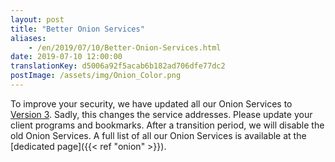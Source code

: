 ```yaml
---
layout: post
title: "Better Onion Services"
aliases:
    - /en/2019/07/10/Better-Onion-Services.html
date: 2019-07-10 12:00:00
translationKey: d5006a92f5acab6b182ad706dfe77dc2
postImage: /assets/img/Onion_Color.png
---
```

To improve your security, we have updated all our Onion Services to 
[Version 3](https://trac.torproject.org/projects/tor/wiki/doc/HiddenServiceNames#Whyarev3onionsbetter). Sadly, this 
changes the service addresses. Please update your client programs and bookmarks. After a transition period, we will 
disable the old Onion Services. A full list of all our Onion Services is available at the 
[dedicated page]({{< ref "onion" >}}).
